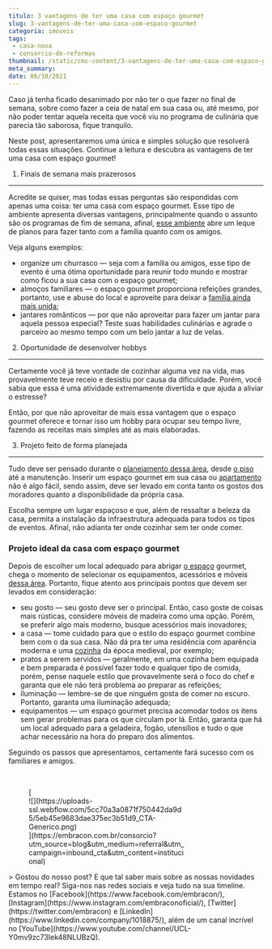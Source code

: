 ```yaml
---
titulo: 3 vantagens de ter uma casa com espaço gourmet
slug: 3-vantagens-de-ter-uma-casa-com-espaco-gourmet
categoria: imoveis
tags:
 - casa-nova
 - consorcio-de-reformas
thumbnail: /static/cms-content/3-vantagens-de-ter-uma-casa-com-espaco-gourmet.jpg
meta_summary: 
date: 06/10/2021
---
```

Caso já tenha ficado desanimado por não ter o que fazer no final de semana, sobre como fazer a ceia de natal em sua casa ou, até mesmo, por não poder tentar aquela receita que você viu no programa de culinária que parecia tão saborosa, fique tranquilo.

Neste post, apresentaremos uma única e simples solução que resolverá todas essas situações. Continue a leitura e descubra as vantagens de ter uma casa com espaço gourmet!

1. Finais de semana mais prazerosos
-----------------------------------

Acredite se quiser, mas todas essas perguntas são respondidas com apenas uma coisa: ter uma casa com espaço gourmet. Esse tipo de ambiente apresenta diversas vantagens, principalmente quando o assunto são os programas de fim de semana, afinal, [esse ambiente](https://www.embracon.com.br/blog/como-ter-uma-cozinha-funcional-em-casa) abre um leque de planos para fazer tanto com a família quanto com os amigos.

Veja alguns exemplos:

- organize um churrasco — seja com a família ou amigos, esse tipo de evento é uma ótima oportunidade para reunir todo mundo e mostrar como ficou a sua casa com o espaço gourmet;
- almoços familiares — o espaço gourmet proporciona refeições grandes, portanto, use e abuse do local e aproveite para deixar a [família ainda mais unida](https://www.embracon.com.br/blog/carro-ideal-para-familia);
- jantares românticos — por que não aproveitar para fazer um jantar para aquela pessoa especial? Teste suas habilidades culinárias e agrade o parceiro ao mesmo tempo com um belo jantar a luz de velas.

2. Oportunidade de desenvolver hobbys
-------------------------------------

Certamente você já teve vontade de cozinhar alguma vez na vida, mas provavelmente teve receio e desistiu por causa da dificuldade. Porém, você sabia que essa é uma atividade extremamente divertida e que ajuda a aliviar o estresse?

Então, por que não aproveitar de mais essa vantagem que o espaço gourmet oferece e tornar isso um hobby para ocupar seu tempo livre, fazendo as receitas mais simples até as mais elaboradas.

3. Projeto feito de forma planejada
-----------------------------------

Tudo deve ser pensado durante o [planejamento dessa área](https://www.embracon.com.br/blog/5-dicas-de-decoracao-de-sala-para-voce-fazer-hoje), desde [o piso](https://www.embracon.com.br/blog/4-vantagens-de-usar-o-piso-vinilico-na-casa) até a manutenção. Inserir um espaço gourmet em sua casa ou [apartamento](https://www.embracon.com.br/blog/como-escolher-o-tamanho-ideal-de-apartamento) não é algo fácil, sendo assim, deve ser levado em conta tanto os gostos dos moradores quanto a disponibilidade da própria casa.

Escolha sempre um lugar espaçoso e que, além de ressaltar a beleza da casa, permita a instalação da infraestrutura adequada para todos os tipos de eventos. Afinal, não adianta ter onde cozinhar sem ter onde comer.

### Projeto ideal da casa com espaço gourmet

Depois de escolher um local adequado para abrigar [o espaço](https://www.embracon.com.br/blog/5-dicas-de-como-otimizar-espaco-em-ambientes-pequenos) gourmet, chega o momento de selecionar os equipamentos, acessórios e móveis [dessa área](https://www.embracon.com.br/blog/o-que-nao-pode-faltar-na-area-externa-da-casa-para-garantir-o-lazer-da-familia). Portanto, fique atento aos principais pontos que devem ser levados em consideração:

- seu gosto — seu gosto deve ser o principal. Então, caso goste de coisas mais rústicas, considere móveis de madeira como uma opção. Porém, se preferir algo mais moderno, busque acessórios mais inovadores;
- a casa — tome cuidado para que o estilo do espaço gourmet combine bem com o da sua casa. Não dá pra ter uma residência com aparência moderna e uma [cozinha](https://www.embracon.com.br/blog/vai-reformar-a-cozinha-confira-as-tendencias) da época medieval, por exemplo;
- pratos a serem servidos — geralmente, em uma cozinha bem equipada e bem preparada é possível fazer todo e qualquer tipo de comida, porém, pense naquele estilo que provavelmente será o foco do chef e garanta que ele não terá problema ao preparar as refeições;
- iluminação — lembre-se de que ninguém gosta de comer no escuro. Portanto, garanta uma iluminação adequada;
- equipamentos — um espaço gourmet precisa acomodar todos os itens sem gerar problemas para os que circulam por lá. Então, garanta que há um local adequado para a geladeira, fogão, utensílios e tudo o que achar necessário na hora do preparo dos alimentos.

Seguindo os passos que apresentamos, certamente fará sucesso com os familiares e amigos.

‍

<figure class="w-richtext-figure-type-image w-richtext-align-center" style="max-width:310px">[<div>![](https://uploads-ssl.webflow.com/5cc70a3a0871f750442da9d5/5eb45e9683dae375ec3b51d9_CTA-Generico.png)</div>](https://embracon.com.br/consorcio?utm_source=blog&utm_medium=referral&utm_campaign=inbound_cta&utm_content=institucional)</figure>> Gostou do nosso post? E que tal saber mais sobre as nossas novidades em tempo real? Siga-nos nas redes sociais e veja tudo na sua timeline. Estamos no [Facebook](https://www.facebook.com/embracon/), [Instagram](https://www.instagram.com/embraconoficial/), [Twitter](https://twitter.com/embracon) e [LinkedIn](https://www.linkedin.com/company/1018875/), além de um canal incrível no [YouTube](https://www.youtube.com/channel/UCL-Y0mv9zc73Iek48NLUBzQ).

‍
